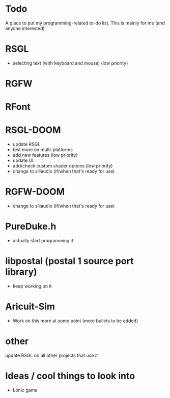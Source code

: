 # Todo
A place to put my programming-related to-do list. This is mainly for me (and anyone interested)

# RSGL
- selecting text (with keyboard and mouse) (low priority)

# RGFW

# RFont


# RSGL-DOOM
- update RSGL   
- test more on multi-platforms
- add new features (low priority) 
- update UI
- add/check custom shader options (low priority)
- change to siliaudio (if/when that's ready for use)

# RGFW-DOOM
- change to siliaudio (if/when that's ready for use)

# PureDuke.h
- actually start programming it 

# libpostal (postal 1 source port library)
- keep working on it

# Aricuit-Sim 
- Work on this more at some point (more bullets to be added)

# other
update RSGL on all other projects that use it 

# Ideas / cool things to look into
- Lonic game
